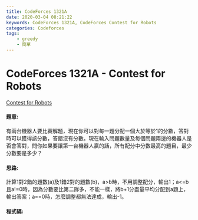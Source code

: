 ```yaml
---
title: CodeForces 1321A
date: 2020-03-04 08:21:22
keywords: CodeForces 1321A, CodeForces Contest for Robots
categories: Codeforces
tags:
    - greedy
    - 簡單
---
```

# CodeForces 1321A - Contest for Robots
[Contest for Robots](http://codeforces.com/problemset/problem/1321/A)


#### 題意:
有兩台機器人要比賽解題，現在你可以對每一題分配一個大於等於1的分數，答對時可以獲得該分數，答錯沒有分數。現在輸入問題數量及每個問題兩邊的機器人是否會答對，問你如果要讓第一台機器人贏的話，所有配分中分數最高的題目，最少分數要是多少？
<!-- more -->
#### 思路:
計算1對2錯的題數(a)及1錯2對的題數(b)，a>b時，不用調整配分，輸出1；a<=b且a!=0時，因為分數要比第二隊多，不能一樣，將b+1分盡量平均分配到a題上，輸出答案；a==0時，怎麼調整都無法達成，輸出-1。

#### 程式碼:
<script src="https://gist.github.com/Daviswww/fb445b42e4ab3b7419d04804ab503890.js"></script>